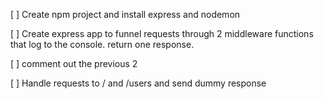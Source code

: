 [ ] Create npm project and install express and nodemon

[ ] Create express app to funnel requests through 2 middleware functions that log to the console. return one response.

[ ] comment out the previous 2

[ ] Handle requests to / and /users and send dummy response
